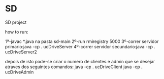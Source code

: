 # SD

SD project

how to run:

1º-javac *.java na pasta sd-main
2º-run rmiregistry 5000
3º-correr servidor primario:java -cp . ucDriveServer
4º-correr servidor secundario:java -cp . ucDriveServer2

depois de isto pode-se criar o numero de clientes e admin que se desejar atraves dos seguintes comandos:
java -cp . ucDriveClient <adress>
java -cp . ucDriveAdmin